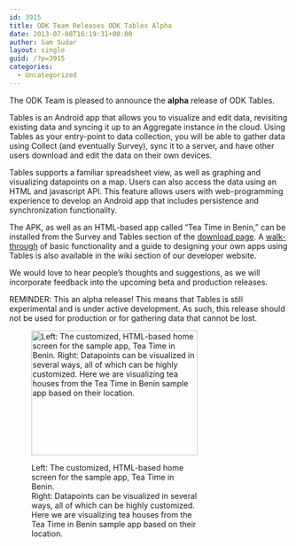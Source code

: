 ```yaml
---
id: 3915
title: ODK Team Releases ODK Tables Alpha
date: 2013-07-08T16:19:31+00:00
author: Sam Sudar
layout: single
guid: /?p=3915
categories:
  - Uncategorized
---
```

The ODK Team is pleased to announce the **alpha** release of ODK Tables.

Tables is an Android app that allows you to visualize and edit data, revisiting existing data and syncing it up to an Aggregate instance in the cloud. Using Tables as your entry-point to data collection, you will be able to gather data using Collect (and eventually Survey), sync it to a server, and have other users download and edit the data on their own devices.

Tables supports a familiar spreadsheet view, as well as graphing and visualizing datapoints on a map. Users can also access the data using an HTML and javascript API. This feature allows users with web-programming experience to develop an Android app that includes persistence and synchronization functionality.

The APK, as well as an HTML-based app called &#8220;Tea Time in Benin,&#8221; can be installed from the Survey and Tables section of the <a title="download page" href="/downloads/download-category/survey-and-tables/" target="_blank">download page</a>. A <a title="walk-through" href="https://code.google.com/p/opendatakit/wiki/TablesAlphaWalkThrough" target="_blank">walk-through</a> of basic functionality and a guide to designing your own apps using Tables is also available in the wiki section of our developer website.

We would love to hear people&#8217;s thoughts and suggestions, as we will incorporate feedback into the upcoming beta and production releases.

REMINDER: This an alpha release! This means that Tables is still experimental and is under active development. As such, this release should not be used for production or for gathering data that cannot be lost.<figure id="attachment_3964" style="max-width: 300px" class="wp-caption alignleft">

[<img src="/assets/wp-content/uploads/2013/07/wordpressBlogDoublePic-300x225.png" alt="Left: The customized, HTML-based home screen for the sample app, Tea Time in Benin. Right: Datapoints can be visualized in several ways, all of which can be highly customized. Here we are visualizing tea houses from the Tea Time in Benin sample app based on their location." width="300" height="225" class="size-medium wp-image-3964" srcset="/assets/wp-content/uploads/2013/07/wordpressBlogDoublePic-300x225.png 300w, /assets/wp-content/uploads/2013/07/wordpressBlogDoublePic.png 720w" sizes="(max-width: 300px) 100vw, 300px" />](/assets/wp-content/uploads/2013/07/wordpressBlogDoublePic.png)<figcaption class="wp-caption-text">Left: The customized, HTML-based home screen for the sample app, Tea Time in Benin.  
Right: Datapoints can be visualized in several ways, all of which can be highly customized. Here we are visualizing tea houses from the Tea Time in Benin sample app based on their location.</figcaption></figure>
